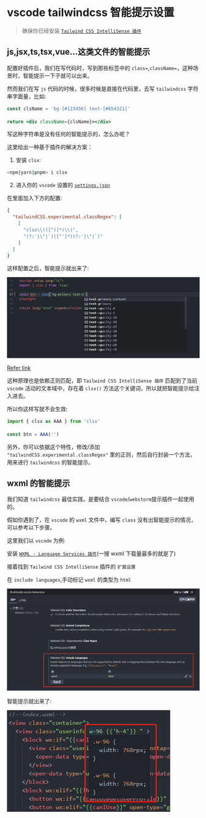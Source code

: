 # vscode tailwindcss 智能提示设置

> 确保你已经安装 [`Tailwind CSS IntelliSense 插件`](https://marketplace.visualstudio.com/items?itemName=bradlc.vscode-tailwindcss)

## js,jsx,ts,tsx,vue...这类文件的智能提示

配置好插件后，我们在写代码时，写到那些标签中的 `class=`,`className=`，这种场景时，智能提示一下子就可以出来。

然而我们在写 `js` 代码的时候，很多时候是直接在代码里，去写 `tailwindcss` 字符串字面量，比如:

```jsx
const clsName = 'bg-[#123456] text-[#654321]'

return <div className={clsName}></div>
```

写这种字符串是没有任何的智能提示的，怎么办呢？

这里给出一种基于插件的解决方案：

1. 安装 `clsx`:

```bash
<npm|yarn|pnpm> i clsx
```

2. 进入你的 `vscode` 设置的 [`settings.json`](https://code.visualstudio.com/docs/getstarted/settings)

在里面加入下方的配置:

```json
{
  "tailwindCSS.experimental.classRegex": [
    [
      "clsx\\(([^)]*)\\)",
      "(?:'|\"|`)([^']*)(?:'|\"|`)"
    ]
  ]
}
```

这样配置之后，智能提示就出来了:

![智能提示](./frameworks/img/js-intelliSense.png)

[Refer link](https://github.com/lukeed/clsx#tailwind-support)

这种原理也是依赖正则匹配，即 `Tailwind CSS IntelliSense 插件` 匹配到了当前 `vscode` 活动的文本域中，存在着 `clsx()` 方法这个关键词，所以就把智能提示给注入进去。

所以你这样写就不会生效:

```js
import { clsx as AAA } from 'clsx'

const btn = AAA('')
```

另外，你可以依据这个特性，修改/添加 `"tailwindCSS.experimental.classRegex"` 里的正则，然后自行封装一个方法，用来进行 `tailwindcss` 的智能提示。

## wxml 的智能提示

我们知道 `tailwindcss` 最佳实践，是要结合 `vscode`/`webstorm`提示插件一起使用的。

假如你遇到了，在 `vscode` 的 `wxml` 文件中，编写 `class` 没有出智能提示的情况，可以参考以下步骤。

这里我们以 `vscode` 为例:

安装 [`WXML - Language Services 插件`](https://marketplace.visualstudio.com/items?itemName=qiu8310.minapp-vscode)(一搜 wxml 下载量最多的就是了)

接着找到 `Tailwind CSS IntelliSense` 插件的 `扩展设置`

在 `include languages`,手动标记 `wxml` 的类型为 `html`

![如图所示](./frameworks/img/vscode-setting.png)

智能提示就出来了:

![智能提示](./frameworks/img/wxml-i.png)
